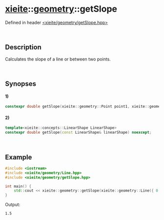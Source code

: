 # [xieite](../xieite.md)\:\:[geometry](../geometry.md)\:\:getSlope
Defined in header [<xieite/geometry/getSlope.hpp>](../../include/xieite/geometry/getSlope.hpp)

&nbsp;

## Description
Calculates the slope of a line or between two points.

&nbsp;

## Synopses
#### 1)
```cpp
constexpr double getSlope(xieite::geometry::Point point1, xieite::geometry::Point point2) noexcept;
```
#### 2)
```cpp
template<xieite::concepts::LinearShape LinearShape>
constexpr double getSlope(const LinearShape& linearShape) noexcept;
```

&nbsp;

## Example
```cpp
#include <iostream>
#include <xieite/geometry/Line.hpp>
#include <xieite/geometry/getSlope.hpp>

int main() {
    std::cout << xieite::geometry::getSlope(xieite::geometry::Line({ 0.0, 0.0 }, { 2.0, 3.0 })) << '\n';
}
```
Output:
```
1.5
```
